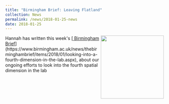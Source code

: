 ```yaml
---
title: "Birmingham Brief: Leaving Flatland"
collection: News
permalink: /news/2018-01-25-news
date: 2018-01-25
---
```

<img src="{{ '/images/higherD.png'}}" width='200' align='right' />
Hannah has written this week's [<u> Birmingham Brief</u>](https://www.birmingham.ac.uk/news/thebirminghambrief/items/2018/01/looking-into-a-fourth-dimension-in-the-lab.aspx), about our ongoing efforts to look into the fourth spatial dimension in the lab
